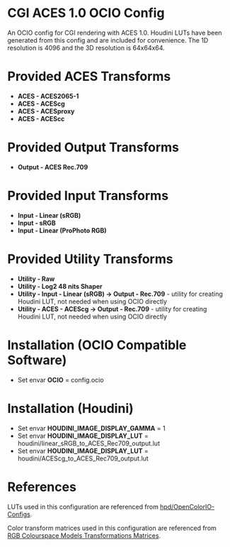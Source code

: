 # CGI ACES 1.0 OCIO Config
An OCIO config for CGI rendering with ACES 1.0. Houdini LUTs have been generated from this config and are included for convenience. The 1D resolution is 4096 and the 3D resolution is 64x64x64.

# Provided ACES Transforms
* **ACES - ACES2065-1**
* **ACES - ACEScg**
* **ACES - ACESproxy**
* **ACES - ACEScc**

# Provided Output Transforms
* **Output - ACES Rec.709**

# Provided Input Transforms
* **Input - Linear (sRGB)**
* **Input - sRGB**
* **Input - Linear (ProPhoto RGB)**

# Provided Utility Transforms
* **Utility - Raw**
* **Utility - Log2 48 nits Shaper**
* **Utility - Input - Linear (sRGB) -> Output - Rec.709** - utility for creating Houdini LUT, not needed when using OCIO directly
* **Utility - ACES - ACEScg -> Output - Rec.709** - utility for creating Houdini LUT, not needed when using OCIO directly

# Installation (OCIO Compatible Software)
* Set envar **OCIO** = config.ocio

# Installation (Houdini)
* Set envar **HOUDINI_IMAGE_DISPLAY_GAMMA** = 1
* Set envar **HOUDINI_IMAGE_DISPLAY_LUT** = houdini/linear_sRGB_to_ACES_Rec709_output.lut
* Set envar **HOUDINI_IMAGE_DISPLAY_LUT** = houdini/ACEScg_to_ACES_Rec709_output.lut

# References
LUTs used in this configuration are referenced from [hpd/OpenColorIO-Configs](https://github.com/hpd/OpenColorIO-Configs.git).

Color transform matrices used in this configuration are referenced from [RGB Colourspace Models Transformations Matrices](http://colour-science.org/cgi-bin/rgb_colourspace_models_transformation_matrices.cgi).
